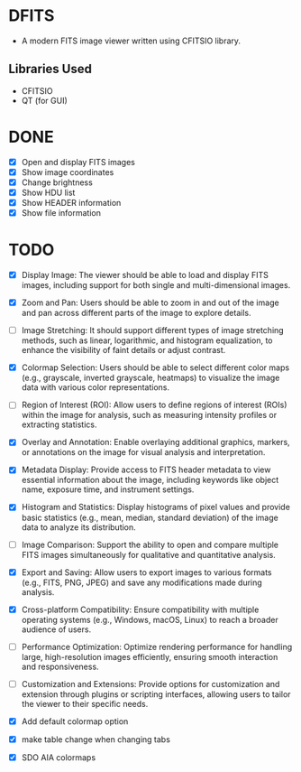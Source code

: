 # DFITS

* A modern FITS image viewer written using CFITSIO library.

## Libraries Used

* CFITSIO
* QT (for GUI)

# DONE

- [x] Open and display FITS images
- [x] Show image coordinates
- [x] Change brightness
- [x] Show HDU list
- [x] Show HEADER information
- [x] Show file information

# TODO

- [x] Display Image: The viewer should be able to load and display FITS images, including support for both single and multi-dimensional images.

- [x] Zoom and Pan: Users should be able to zoom in and out of the image and pan across different parts of the image to explore details.

- [ ] Image Stretching: It should support different types of image stretching methods, such as linear, logarithmic, and histogram equalization, to enhance the visibility of faint details or adjust contrast.

- [x] Colormap Selection: Users should be able to select different color maps (e.g., grayscale, inverted grayscale, heatmaps) to visualize the image data with various color representations.

- [ ] Region of Interest (ROI): Allow users to define regions of interest (ROIs) within the image for analysis, such as measuring intensity profiles or extracting statistics.

- [x] Overlay and Annotation: Enable overlaying additional graphics, markers, or annotations on the image for visual analysis and interpretation.

- [x] Metadata Display: Provide access to FITS header metadata to view essential information about the image, including keywords like object name, exposure time, and instrument settings.

- [x] Histogram and Statistics: Display histograms of pixel values and provide basic statistics (e.g., mean, median, standard deviation) of the image data to analyze its distribution.

- [ ] Image Comparison: Support the ability to open and compare multiple FITS images simultaneously for qualitative and quantitative analysis.

- [x] Export and Saving: Allow users to export images to various formats (e.g., FITS, PNG, JPEG) and save any modifications made during analysis.

- [x] Cross-platform Compatibility: Ensure compatibility with multiple operating systems (e.g., Windows, macOS, Linux) to reach a broader audience of users.

- [ ] Performance Optimization: Optimize rendering performance for handling large, high-resolution images efficiently, ensuring smooth interaction and responsiveness.

- [ ] Customization and Extensions: Provide options for customization and extension through plugins or scripting interfaces, allowing users to tailor the viewer to their specific needs.

- [x] Add default colormap option

- [x] make table change when changing tabs

- [x] SDO AIA colormaps
